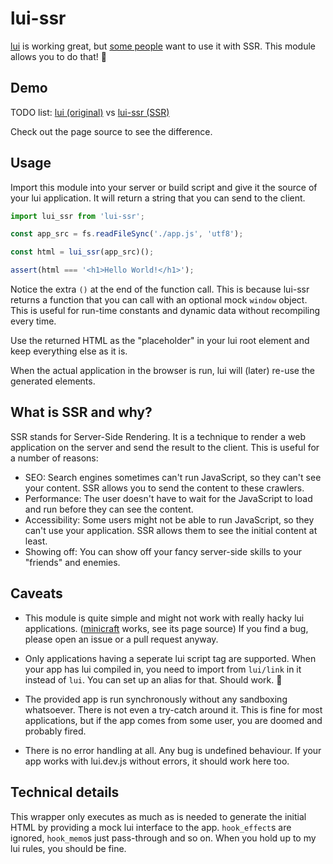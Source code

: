 # lui-ssr

[lui](https://github.com/L3P3/lui) is working great, but [some people](https://github.com/odincat) want to use it with SSR. This module allows you to do that! 🎉

## Demo

TODO list: [lui (original)](http://l3p3.de/dev/lui/todo-legacy.html) vs [lui-ssr (SSR)](http://l3p3.de/dev/lui/todo-legacy-static.html)

Check out the page source to see the difference.

## Usage

Import this module into your server or build script and give it the source of your lui application. It will return a string that you can send to the client.

```js
import lui_ssr from 'lui-ssr';

const app_src = fs.readFileSync('./app.js', 'utf8');

const html = lui_ssr(app_src)();

assert(html === '<h1>Hello World!</h1>');
```

Notice the extra `()` at the end of the function call. This is because lui-ssr returns a function that you can call with an optional mock `window` object. This is useful for run-time constants and dynamic data without recompiling every time.

Use the returned HTML as the "placeholder" in your lui root element and keep everything else as it is.

When the actual application in the browser is run, lui will (later) re-use the generated elements.

## What is SSR and why?

SSR stands for Server-Side Rendering. It is a technique to render a web application on the server and send the result to the client. This is useful for a number of reasons:

- SEO: Search engines sometimes can't run JavaScript, so they can't see your content. SSR allows you to send the content to these crawlers.
- Performance: The user doesn't have to wait for the JavaScript to load and run before they can see the content.
- Accessibility: Some users might not be able to run JavaScript, so they can't use your application. SSR allows them to see the initial content at least.
- Showing off: You can show off your fancy server-side skills to your "friends" and enemies.

## Caveats

- This module is quite simple and might not work with really hacky lui applications. ([minicraft](https://l3p3.de/minicraft) works, see its page source) If you find a bug, please open an issue or a pull request anyway.

- Only applications having a seperate lui script tag are supported. When your app has lui compiled in, you need to import from `lui/link` in it instead of `lui`. You can set up an alias for that. Should work. 🤞

- The provided app is run synchronously without any sandboxing whatsoever. There is not even a try-catch around it. This is fine for most applications, but if the app comes from some user, you are doomed and probably fired.

- There is no error handling at all. Any bug is undefined behaviour. If your app works with lui.dev.js without errors, it should work here too.

## Technical details

This wrapper only executes as much as is needed to generate the initial HTML by providing a mock lui interface to the app. `hook_effect`s are ignored, `hook_memo`s just pass-through and so on. When you hold up to my lui rules, you should be fine.
